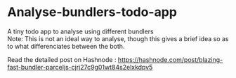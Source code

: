 # Analyse-bundlers-todo-app
A tiny todo app to analyse using different bundlers  
Note: This is not an ideal way to analyse, though this gives a brief idea so as to what differenciates between the both.

Read the detailed post on Hashnode : https://hashnode.com/post/blazing-fast-bundler-parceljs-cjrj27c9g01wt84s2elxkdpv5
